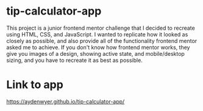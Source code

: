 # tip-calculator-app
 
This project is a junior frontend mentor challenge that I decided to recreate using HTML, CSS, and JavaScript. I wanted to replicate how it looked as closely as possible, and also provide all of the functionality frontend mentor asked me to achieve. If you don't know how frontend mentor works, they give you images of a design, showing active state, and mobile/desktop sizing, and you have to recreate it as best as possible.

# Link to app

https://aydenwyer.github.io/tip-calculator-app/
